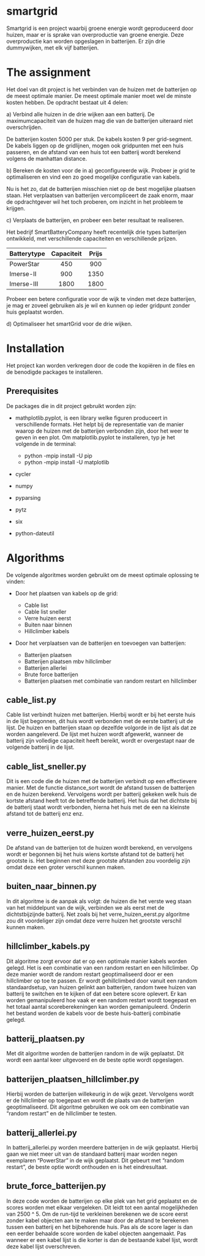 # smartgrid

Smartgrid is een project waarbij groene energie wordt geproduceerd door huizen, maar er is sprake van overproductie van groene energie. Deze overproductie kan worden opgeslagen in batterijen. Er zijn drie dummywijken, met elk vijf batterijen. 

# The assignment
Het doel van dit project is het verbinden van de huizen met de batterijen op de meest optimale manier. De meest optimale manier moet wel de minste kosten hebben. De opdracht bestaat uit 4 delen: 

a)  Verbind alle huizen in de drie wijken aan een batterij. De maximumcapaciteit van de huizen mag die van de batterijen uiteraard niet overschrijden. 

De batterijen kosten 5000 per stuk. De kabels kosten 9 per grid-segment. De kabels liggen op de gridlijnen, mogen ook gridpunten met een huis passeren, en de afstand van een huis tot een batterij wordt berekend volgens de manhattan distance. 

b) Bereken de kosten voor de in a) geconfigureerde wijk. Probeer je grid te optimaliseren en vind een zo goed mogelijke configuratie van kabels.

Nu is het zo, dat de batterijen misschien niet op de best mogelijke plaatsen staan. Het verplaatsen van batterijen vercompliceert de zaak enorm, maar de opdrachtgever wil het toch proberen, om inzicht in het probleem te krijgen. 

c) Verplaats de batterijen, en probeer een beter resultaat te realiseren.

Het bedrijf SmartBatteryCompany heeft recentelijk drie types batterijen ontwikkeld, met verschillende capaciteiten en verschillende prijzen. 

| Batterytype  | Capaciteit | Prijs |
| -----------  | :--------: | :---: |
| PowerStar 	 |    450 	  |  900  |
| Imerse-II 	 |    900 	  | 1350  |
| Imerse-III 	 |   1800 	  | 1800  |

Probeer een betere configuratie voor de wijk te vinden met deze batterijen, je mag er zoveel gebruiken als je wil en kunnen op ieder gridpunt zonder huis geplaatst worden. 

d) Optimaliseer het smartGrid voor de drie wijken. 

# Installation
Het project kan worden verkregen door de code the kopiëren in de files en de benodigde packages te installeren. 

## Prerequisites
De packages die in dit project gebruikt worden zijn:

- mathplotlib.pyplot, is een library welke figuren produceert in verschillende formats. Het helpt bij de representatie van de manier waarop de huizen met de batterijen verbonden zijn, door het weer te geven in een plot. Om matplotlib.pyplot te installeren, typ je het volgende in de terminal:

   - python -mpip install -U pip
   - python -mpip install -U matplotlib
   
- cycler
- numpy
- pyparsing
- pytz
- six
- python-dateutil


# Algorithms
De volgende algoritmes worden gebruikt om de meest optimale oplossing te vinden:
- Door het plaatsen van kabels op de grid:

   - Cable list
   - Cable list sneller
   - Verre huizen eerst
   - Buiten naar binnen
   - Hillclimber kabels
   
- Door het verplaatsen van de batterijen en toevoegen van batterijen:

   - Batterijen plaatsen
   - Batterijen plaatsen mbv hillclimber
   - Batterijen allerlei
   - Brute force batterijen
   - Batterijen plaatsen met combinatie van random restart en hillclimber
 
   
## cable_list.py
Cable list verbindt huizen met batterijen. Hierbij wordt er bij het eerste huis in de lijst begonnen, dit huis wordt verbonden met de eerste batterij uit de lijst. De huizen en batterijen staan op dezelfde volgorde in de lijst als dat ze worden aangeleverd. De lijst met huizen wordt afgewerkt, wanneer de batterij zijn volledige capaciteit heeft bereikt, wordt er overgestapt naar de volgende batterij in de lijst.

## cable_list_sneller.py
Dit is een code die de huizen met de batterijen verbindt op een effectievere manier. Met de functie distance_sort wordt de afstand tussen de batterijen en de huizen berekend. Vervolgens wordt per batterij gekeken welk huis de kortste afstand heeft tot de betreffende batterij. Het huis dat het dichtste bij de batterij staat wordt verbonden, hierna het huis met de een na kleinste afstand tot de batterij enz enz. 

## verre_huizen_eerst.py
De afstand van de batterijen tot de huizen wordt berekend, en vervolgens wordt er begonnen bij het huis wiens kortste afstand tot de batterij het grootste is. Het beginnen met deze grootste afstanden zou voordelig zijn omdat deze een groter verschil kunnen maken.

## buiten_naar_binnen.py
In dit algoritme is de aanpak als volgt: de huizen die het verste weg staan van het middelpunt van de wijk, verbinden we als eerst met de dichtstbijzijnde batterij. Net zoals bij het verre_huizen_eerst.py algoritme zou dit voordeliger zijn omdat deze verre huizen het grootste verschil kunnen maken.  


## hillclimber_kabels.py
Dit algoritme zorgt ervoor dat er op een optimale manier kabels worden gelegd. Het is een combinatie van een random restart en een hillclimber. Op deze manier wordt de random restart geoptimaliseerd door er een hillclimber op toe te passen. Er wordt gehillclimbed door vanuit een random standaardsetup, van huizen gelinkt aan batterijen, random twee huizen van batterij te switchen en te kijken of dat een betere score oplevert. Er kan worden gemanipuleerd hoe vaak er een random restart wordt toegepast en het totaal aantal scoreberekeningen kan worden gemanipuleerd. Onderin het bestand worden de kabels voor de beste huis-batterij combinatie gelegd. 

## batterij_plaatsen.py
Met dit algoritme worden de batterijen random in de wijk geplaatst. Dit wordt een aantal keer uitgevoerd en de beste optie wordt opgeslagen. 

## batterijen_plaatsen_hillclimber.py
Hierbij worden de batterijen willekeurig in de wijk gezet. Vervolgens wordt er de hillclimber op toegepast en wordt de plaats van de batterijen geoptimaliseerd. Dit algoritme gebruiken we ook om een combinatie van “random restart” en de hillclimber te testen. 

## batterij_allerlei.py
In batterij_allerlei.py worden meerdere batterijen in de wijk geplaatst. Hierbij gaan we niet meer uit van de standaard batterij maar worden negen exemplaren “PowerStar” in de wijk geplaatst. Dit gebeurt met “random restart”, de beste optie wordt onthouden en is het eindresultaat.

## brute_force_batterijen.py
In deze code worden de batterijen op elke plek van het grid geplaatst en de scores worden met elkaar vergeleken. Dit leidt tot een aantal mogelijkheden van 2500 ^ 5. Om de run-tijd te verkleinen berekenen we de score eerst zonder kabel  objecten aan te maken maar door de afstand te berekenen tussen een batterij en het bijbehorende huis. Pas als de score lager is dan een eerder behaalde score worden de kabel objecten aangemaakt. Pas wanneer er een kabel lijst is die korter is dan de bestaande kabel lijst, wordt deze kabel lijst overschreven.

 
  
  
 
   

   
  
   
  
 
 
  
